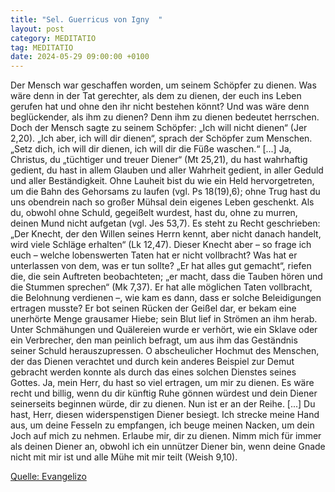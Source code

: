 ```yaml
---
title: "Sel. Guerricus von Igny  "
layout: post
category: MEDITATIO
tag: MEDITATIO
date: 2024-05-29 09:00:00 +0100
---
```

 
Der Mensch war geschaffen worden, um seinem Schöpfer zu dienen. Was wäre denn in der Tat gerechter, als dem zu dienen, der euch ins Leben gerufen hat und ohne den ihr nicht bestehen könnt? Und was wäre denn beglückender, als ihm zu dienen? Denn ihm zu dienen bedeutet herrschen.<!--more--> Doch der Mensch sagte zu seinem Schöpfer: „Ich will nicht dienen“ (Jer 2,20). „Ich aber, ich will dir dienen“, sprach der Schöpfer zum Menschen. „Setz dich, ich will dir dienen, ich will dir die Füße waschen.“ [...]
Ja, Christus, du „tüchtiger und treuer Diener“ (Mt 25,21), du hast wahrhaftig gedient, du hast in allem Glauben und aller Wahrheit gedient, in aller Geduld und aller Beständigkeit. Ohne Lauheit bist du wie ein Held hervorgetreten, um die Bahn des Gehorsams zu laufen (vgl. Ps 18(19),6); ohne Trug hast du uns obendrein nach so großer Mühsal dein eigenes Leben geschenkt. Als du, obwohl ohne Schuld, gegeißelt wurdest, hast du, ohne zu murren, deinen Mund nicht aufgetan (vgl. Jes 53,7). Es steht zu Recht geschrieben: „Der Knecht, der den Willen seines Herrn kennt, aber nicht danach handelt, wird viele Schläge erhalten“ (Lk 12,47). Dieser Knecht aber – so frage ich euch – welche lobenswerten Taten hat er nicht vollbracht? Was hat er unterlassen von dem, was er tun sollte? „Er hat alles gut gemacht“, riefen die, die sein Auftreten beobachteten; „er macht, dass die Tauben hören und die Stummen sprechen“ (Mk 7,37). Er hat alle möglichen Taten vollbracht, die Belohnung verdienen –, wie kam es dann, dass er solche Beleidigungen ertragen musste? Er bot seinen Rücken der Geißel dar, er bekam eine unerhörte Menge grausamer Hiebe; sein Blut lief in Strömen an ihm herab. Unter Schmähungen und Quälereien wurde er verhört, wie ein Sklave oder ein Verbrecher, den man peinlich befragt, um aus ihm das Geständnis seiner Schuld herauszupressen. O abscheulicher Hochmut des Menschen, der das Dienen verachtet und durch kein anderes Beispiel zur Demut gebracht werden konnte als durch das eines solchen Dienstes seines Gottes.
Ja, mein Herr, du hast so viel ertragen, um mir zu dienen. Es wäre recht und billig, wenn du dir künftig Ruhe gönnen würdest und dein Diener seinerseits beginnen würde, dir zu dienen. Nun ist er an der Reihe. [...] Du hast, Herr, diesen widerspenstigen Diener besiegt. Ich strecke meine Hand aus, um deine Fesseln zu empfangen, ich beuge meinen Nacken, um dein Joch auf mich zu nehmen. Erlaube mir, dir zu dienen. Nimm mich für immer als deinen Diener an, obwohl ich ein unnützer Diener bin, wenn deine Gnade nicht mit mir ist und alle Mühe mit mir teilt (Weish 9,10).

[Quelle: Evangelizo](https://evangeliumtagfuertag.org/DE/gospel)